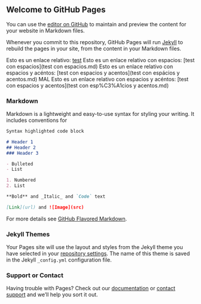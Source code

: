 ## Welcome to GitHub Pages

You can use the [editor on GitHub](https://github.com/equipognoss/OmdbToGnoss/edit/gh-pages/index.md) to maintain and preview the content for your website in Markdown files.

Whenever you commit to this repository, GitHub Pages will run [Jekyll](https://jekyllrb.com/) to rebuild the pages in your site, from the content in your Markdown files.

Esto es un enlace relativo: [test](test.md)
Esto es un enlace relativo con espacios: [test con espacios](test con espacios.md)
Esto es un enlace relativo con espacios y acéntos: [test con espacios y acentos](test con espácios y acentos.md)
MAL Esto es un enlace relativo con espacios y acéntos: [test con espacios y acentos](test con esp%C3%A1cios y acentos.md)

### Markdown

Markdown is a lightweight and easy-to-use syntax for styling your writing. It includes conventions for

```markdown
Syntax highlighted code block

# Header 1
## Header 2
### Header 3

- Bulleted
- List

1. Numbered
2. List

**Bold** and _Italic_ and `Code` text

[Link](url) and ![Image](src)
```

For more details see [GitHub Flavored Markdown](https://guides.github.com/features/mastering-markdown/).

### Jekyll Themes

Your Pages site will use the layout and styles from the Jekyll theme you have selected in your [repository settings](https://github.com/equipognoss/OmdbToGnoss/settings). The name of this theme is saved in the Jekyll `_config.yml` configuration file.

### Support or Contact

Having trouble with Pages? Check out our [documentation](https://docs.github.com/categories/github-pages-basics/) or [contact support](https://support.github.com/contact) and we’ll help you sort it out.
